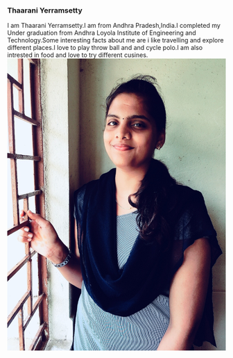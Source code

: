 ### Thaarani Yerramsetty
I am Thaarani Yerramsetty.I am from Andhra Pradesh,India.I completed my Under graduation from Andhra Loyola Institute of Engineering and Technology.Some interesting facts about me are i like travelling and explore different places.I love to play throw ball and and cycle polo.I am also intrested in food and love to try different cusines.
![MY Picture](IMG_7121_Original.JPG)
